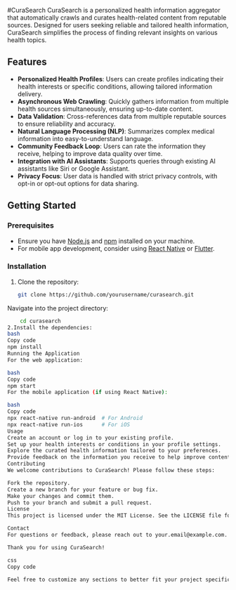 #CuraSearch
CuraSearch is a personalized health information aggregator that automatically crawls and curates health-related content from reputable sources. Designed for users seeking reliable and tailored health information, CuraSearch simplifies the process of finding relevant insights on various health topics.

## Features

- **Personalized Health Profiles**: Users can create profiles indicating their health interests or specific conditions, allowing tailored information delivery.
- **Asynchronous Web Crawling**: Quickly gathers information from multiple health sources simultaneously, ensuring up-to-date content.
- **Data Validation**: Cross-references data from multiple reputable sources to ensure reliability and accuracy.
- **Natural Language Processing (NLP)**: Summarizes complex medical information into easy-to-understand language.
- **Community Feedback Loop**: Users can rate the information they receive, helping to improve data quality over time.
- **Integration with AI Assistants**: Supports queries through existing AI assistants like Siri or Google Assistant.
- **Privacy Focus**: User data is handled with strict privacy controls, with opt-in or opt-out options for data sharing.

## Getting Started

### Prerequisites

- Ensure you have [Node.js](https://nodejs.org/) and [npm](https://www.npmjs.com/) installed on your machine.
- For mobile app development, consider using [React Native](https://reactnative.dev/) or [Flutter](https://flutter.dev/).

### Installation

1. Clone the repository:
   ```bash
   git clone https://github.com/yourusername/curasearch.git
Navigate into the project directory:
  ```bash
      cd curasearch
2.Install the dependencies:
bash
Copy code
npm install
Running the Application
For the web application:

bash
Copy code
npm start
For the mobile application (if using React Native):

bash
Copy code
npx react-native run-android  # For Android
npx react-native run-ios      # For iOS
Usage
Create an account or log in to your existing profile.
Set up your health interests or conditions in your profile settings.
Explore the curated health information tailored to your preferences.
Provide feedback on the information you receive to help improve content quality.
Contributing
We welcome contributions to CuraSearch! Please follow these steps:

Fork the repository.
Create a new branch for your feature or bug fix.
Make your changes and commit them.
Push to your branch and submit a pull request.
License
This project is licensed under the MIT License. See the LICENSE file for details.

Contact
For questions or feedback, please reach out to your.email@example.com.

Thank you for using CuraSearch!

css
Copy code

Feel free to customize any sections to better fit your project specifics or team preferences!
